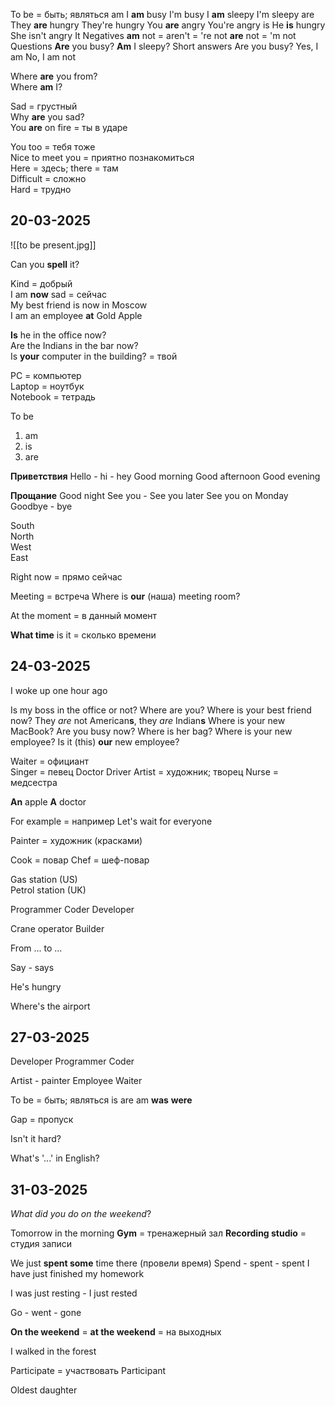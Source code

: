 
To be = быть; являться
	am
		I **am** busy
			I'm busy
		I **am** sleepy
			I'm sleepy
	are
		They **are** hungry
			They're hungry 
		You **are** angry
			You're angry
	is
		He **is** hungry
		She isn't angry
		It
Negatives
	**am** not = aren't = 're not
	**are** not = 'm not
Questions
	**Are** you busy?
	**Am** I sleepy?
Short answers
	Are you busy?
		Yes, I am
		No, I am not

Where **are** you from?  
Where **am** I?  

Sad = грустный  
Why **are** you sad?  
You **are** on fire = ты в ударе  

You too = тебя тоже  
Nice to meet you = приятно познакомиться  
Here = здесь; there = там  
Difficult = сложно  
Hard = трудно  

## 20-03-2025

![[to be present.jpg]]

Can you **spell** it?

Kind = добрый  
I am **now** sad = сейчас  
My best friend is now in Moscow  
I am an employee **at** Gold Apple  

**Is** he in the office now?  
Are the Indian*s* in the bar now?  
Is **your** computer in the building? = твой

PC = компьютер  
Laptop = ноутбук  
Notebook = тетрадь  

To be 
1. am
2. is
3. are

**Приветствия**
Hello - hi - hey
Good morning
Good afternoon
Good evening

**Прощание**
Good night
See you - See you later
	See you on Monday
Goodbye - bye

South  
North  
West  
East  

Right now = прямо сейчас

Meeting = встреча
	Where is **our** (наша) meeting room? 

At the moment = в данный момент

**What time** is it = сколько времени

## 24-03-2025

I woke up one hour ago

Is my boss in the office or not?
Where are you?
Where is your best friend now?
They *are* not American**s**, they *are* Indian**s**
Where is your new MacBook?
Are you busy now?
Where is her bag?
Where is your new employee?
Is it (this) **our** new employee?

Waiter = официант  
Singer = певец
Doctor
Driver
Artist = художник; творец
Nurse = медсестра

**An** apple
**A** doctor

For example = например
Let's wait for everyone

Painter = художник (красками)

Cook = повар
Chef = шеф-повар

Gas station (US)  
Petrol station (UK)  

Programmer 
Coder
Developer

Crane operator
Builder

From ... to ...

Say - says

He's hungry

Where's the airport

## 27-03-2025

Developer
Programmer 
Coder

Artist - painter
Employee 
Waiter

To be = быть; являться
	is
	are
	am
	**was**
	**were**

Gap = пропуск

Isn't it hard?

What's '...' in English?

## 31-03-2025

*What did you do on the weekend*?

Tomorrow in the morning
**Gym** = тренажерный зал
**Recording studio** = студия записи

We just **spent some** time there (провели время)
	Spend - spent - spent
	I have just finished my homework

I was just resting - I just rested

Go - went - gone

**On the weekend** = **at the weekend** = на выходных

I walked in the forest 

Participate = участвовать
	Participant 

Oldest daughter